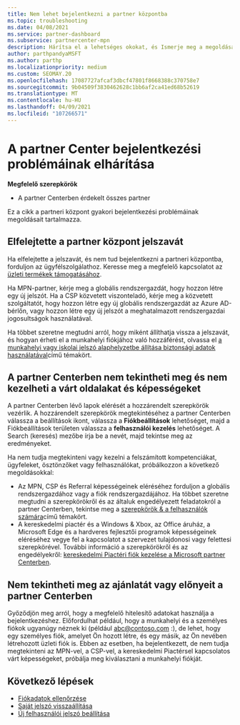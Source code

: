 ```yaml
---
title: Nem lehet bejelentkezni a partner központba
ms.topic: troubleshooting
ms.date: 04/08/2021
ms.service: partner-dashboard
ms.subservice: partnercenter-mpn
description: Hárítsa el a lehetséges okokat, és Ismerje meg a megoldásait, ha nem tud bejelentkezni a partner Centerbe – további információ a jelszavak alaphelyzetbe állításáról, a szerepkörök ellenőrzéséről és a hitelesítő adatok ellenőrzéséről
author: parthpandyaMSFT
ms.author: parthp
ms.localizationpriority: medium
ms.custom: SEOMAY.20
ms.openlocfilehash: 17087727afcaf3dbcf47801f8668388c370758e7
ms.sourcegitcommit: 9b04509f3830462628c1bb6af2ca41ed68b52619
ms.translationtype: MT
ms.contentlocale: hu-HU
ms.lasthandoff: 04/09/2021
ms.locfileid: "107266571"
---
```

# <a name="troubleshoot-sign-in-issues-for-partner-center"></a>A partner Center bejelentkezési problémáinak elhárítása

**Megfelelő szerepkörök**

- A partner Centerben érdekelt összes partner

Ez a cikk a partneri központ gyakori bejelentkezési problémáinak megoldásait tartalmazza.

## <a name="youve-forgotten-your-password-for-partner-center"></a>Elfelejtette a partner központ jelszavát

Ha elfelejtette a jelszavát, és nem tud bejelentkezni a partneri központba, forduljon az ügyfélszolgálathoz. Keresse meg a megfelelő kapcsolatot az [üzleti termékek támogatásához](/microsoft-365/admin/contact-support-for-business-products).

Ha MPN-partner, kérje meg a globális rendszergazdát, hogy hozzon létre egy új jelszót. Ha a CSP közvetett viszonteladó, kérje meg a közvetett szolgáltatót, hogy hozzon létre egy új globális rendszergazdát az Azure AD-bérlőn, vagy hozzon létre egy új jelszót a meghatalmazott rendszergazdai jogosultságok használatával.

Ha többet szeretne megtudni arról, hogy miként állíthatja vissza a jelszavát, és hogyan érheti el a munkahelyi fiókjához való hozzáférést, olvassa el [a munkahelyi vagy iskolai jelszó alaphelyzetbe állítása biztonsági adatok használatával](/azure/active-directory/user-help/active-directory-passwords-update-your-own-password#how-to-change-your-password)című témakört.

## <a name="you-cant-view-or-manage-the-expected-pages-or-capabilities-in-partner-center"></a>A partner Centerben nem tekintheti meg és nem kezelheti a várt oldalakat és képességeket

A partner Centerben lévő lapok elérését a hozzárendelt szerepkörök vezérlik. A hozzárendelt szerepkörök megtekintéséhez a partner Centerben válassza a beállítások ikont, válassza a **Fiókbeállítások** lehetőséget, majd a Fiókbeállítások területen válassza a **felhasználói kezelés** lehetőséget. A Search (keresés) mezőbe írja be a nevét, majd tekintse meg az eredményeket.

Ha nem tudja megtekinteni vagy kezelni a felszámított kompetenciákat, ügyfeleket, ösztönzőket vagy felhasználókat, próbálkozzon a következő megoldásokkal:

- Az MPN, CSP és Referral képességeinek eléréséhez forduljon a globális rendszergazdához vagy a fiók rendszergazdájához. Ha többet szeretne megtudni a szerepkörökről és az általuk engedélyezett feladatokról a partner Centerben, tekintse meg a [szerepkörök & a felhasználók számára](permissions-overview.md)című témakört.
- A kereskedelmi piactér és a Windows & Xbox, az Office áruház, a Microsoft Edge és a hardveres fejlesztői programok képességeinek eléréséhez vegye fel a kapcsolatot a szervezet tulajdonosi vagy felettesi szerepkörével. További információ a szerepkörökről és az engedélyekről: [kereskedelmi Piactéri fiók kezelése a Microsoft partner Centerben](/azure/marketplace/partner-center-portal/manage-account#define-user-roles-and-permissions).

## <a name="you-cant-see-your-offer-or-benefits-in-partner-center"></a>Nem tekintheti meg az ajánlatát vagy előnyeit a partner Centerben

Győződjön meg arról, hogy a megfelelő hitelesítő adatokat használja a bejelentkezéshez. Előfordulhat például, hogy a munkahelyi és a személyes fiókok ugyanúgy néznek ki (például abc@contoso.com :), de lehet, hogy egy személyes fiók, amelyet Ön hozott létre, és egy másik, az Ön nevében létrehozott üzleti fiók is. Ebben az esetben, ha bejelentkezett, de nem tudja megtekinteni az MPN-vel, a CSP-vel, a kereskedelmi Piactérsel kapcsolatos várt képességeket, próbálja meg kiválasztani a munkahelyi fiókját.

## <a name="next-steps"></a>Következő lépések

- [Fiókadatok ellenőrzése](verification-responses.md)
- [Saját jelszó visszaállítása](reset-my-pasword.md)
- [Új felhasználói jelszó beállítása](reset-a-user-password.md)